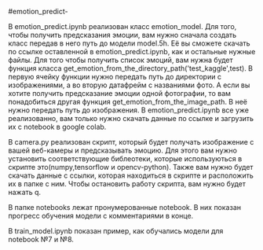#emotion_predict-

В emotion_predict.ipynb реализован класс emotion_model. Для того, чтобы получить предсказания эмоции, вам нужно сначала создать класс передав в него путь до модели model.5h. Её вы сможете скачать по ссылке оставленной в emotion_predict.ipynb, как и остальные нужные файлы. Для того чтобы получить список эмоций, вам нужна будет функция класса get_emotion_from_the_directory_path('test_kaggle',test). В первую ячейку функции нужно передать путь до директории с изображениями, а во вторую датафрейм с названиями фото. А если вы хотите получить предсказание эмоции одной фотографии, то вам понадобиться другая функция get_emotion_from_the_image_path. В неё нужно передать путь до изображения. В emotion_predict.ipynb все уже реализованно, вам только нужно скачать данные по ссылке и загрузить их с notebook в google colab.

В camera.py реализован скрипт, который будет получать изображение с вашей веб-камеры и предсказывать эмоцию. Для этого вам нужно установить соответствующие библеотеки, которые используються в скрипте это(numpy,tensorflow и opencv-python). Также вам нужно будет скачать данные с ссылки, которая находиться в скрипте и расположить их в папке с ним. Чтобы остановить работу скрипта, вам нужно будет нажать q.

В папке notebooks лежат пронумерованные notebook. В них показан прогресс обучения модели с комментариями в конце.

В train_model.ipynb показан пример, как обучались модели для notebook №7 и №8.
